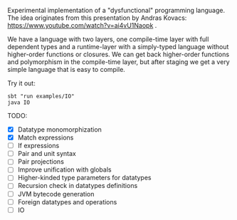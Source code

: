Experimental implementation of a "dysfunctional" programming language.
The idea originates from this presentation by Andras Kovacs: https://www.youtube.com/watch?v=ai4vU1Naopk .

We have a language with two layers, one compile-time layer with full dependent types and a runtime-layer with a simply-typed language without higher-order functions or closures. We can get back higher-order functions and polymorphism in the compile-time layer, but after staging we get a very simple language that is easy to compile.

Try it out:
```
sbt "run examples/IO"
java IO
```

TODO:
- [x] Datatype monomorphization
- [x] Match expressions
- [ ] If expressions
- [ ] Pair and unit syntax
- [ ] Pair projections
- [ ] Improve unification with globals
- [ ] Higher-kinded type parameters for datatypes
- [ ] Recursion check in datatypes definitions
- [ ] JVM bytecode generation
- [ ] Foreign datatypes and operations
- [ ] IO
